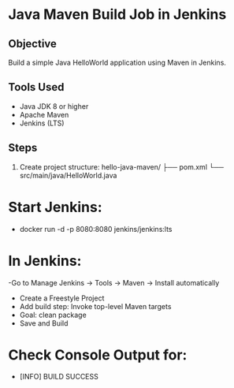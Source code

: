 # Java Maven Build Job in Jenkins

## Objective
Build a simple Java HelloWorld application using Maven in Jenkins.

## Tools Used
- Java JDK 8 or higher  
- Apache Maven  
- Jenkins (LTS)

## Steps

1. Create project structure:
hello-java-maven/
├── pom.xml
└── src/main/java/HelloWorld.java
# Start Jenkins:
- docker run -d -p 8080:8080 jenkins/jenkins:lts
# In Jenkins:
-Go to Manage Jenkins → Tools → Maven → Install automatically
- Create a Freestyle Project
- Add build step: Invoke top-level Maven targets
- Goal: clean package
- Save and Build
# Check Console Output for:
- [INFO] BUILD SUCCESS
